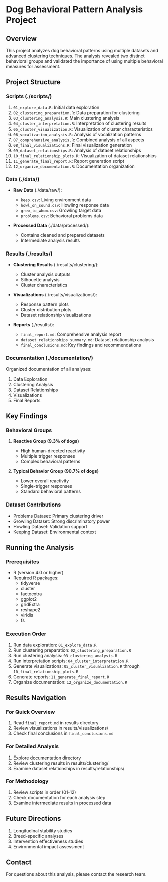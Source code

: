 # Dog Behavioral Pattern Analysis Project

## Overview
This project analyzes dog behavioral patterns using multiple datasets and advanced clustering techniques. The analysis revealed two distinct behavioral groups and validated the importance of using multiple behavioral measures for assessment.

## Project Structure

### Scripts (./scripts/)
1. `01_explore_data.R`: Initial data exploration
2. `02_clustering_preparation.R`: Data preparation for clustering
3. `03_clustering_analysis.R`: Main clustering analysis
4. `04_cluster_interpretation.R`: Interpretation of clustering results
5. `05_cluster_visualization.R`: Visualization of cluster characteristics
6. `06_vocalization_analysis.R`: Analysis of vocalization patterns
7. `07_comprehensive_analysis.R`: Combined analysis of all aspects
8. `08_final_visualizations.R`: Final visualization generation
9. `09_dataset_relationships.R`: Analysis of dataset relationships
10. `10_final_relationship_plots.R`: Visualization of dataset relationships
11. `11_generate_final_report.R`: Report generation script
12. `12_organize_documentation.R`: Documentation organization

### Data (./data/)
- **Raw Data** (./data/raw/):
  * `keep.csv`: Living environment data
  * `howl_on_sound.csv`: Howling response data
  * `grow_to_whom.csv`: Growling target data
  * `problems.csv`: Behavioral problems data

- **Processed Data** (./data/processed/):
  * Contains cleaned and prepared datasets
  * Intermediate analysis results

### Results (./results/)
- **Clustering Results** (./results/clustering/):
  * Cluster analysis outputs
  * Silhouette analysis
  * Cluster characteristics

- **Visualizations** (./results/visualizations/):
  * Response pattern plots
  * Cluster distribution plots
  * Dataset relationship visualizations

- **Reports** (./results/):
  * `final_report.md`: Comprehensive analysis report
  * `dataset_relationships_summary.md`: Dataset relationship analysis
  * `final_conclusions.md`: Key findings and recommendations

### Documentation (./documentation/)
Organized documentation of all analyses:
1. Data Exploration
2. Clustering Analysis
3. Dataset Relationships
4. Visualizations
5. Final Reports

## Key Findings

### Behavioral Groups
1. **Reactive Group (9.3% of dogs)**
   - High human-directed reactivity
   - Multiple trigger responses
   - Complex behavioral patterns

2. **Typical Behavior Group (90.7% of dogs)**
   - Lower overall reactivity
   - Single-trigger responses
   - Standard behavioral patterns

### Dataset Contributions
- Problems Dataset: Primary clustering driver
- Growling Dataset: Strong discriminatory power
- Howling Dataset: Validation support
- Keeping Dataset: Environmental context

## Running the Analysis

### Prerequisites
- R (version 4.0 or higher)
- Required R packages:
  * tidyverse
  * cluster
  * factoextra
  * ggplot2
  * gridExtra
  * reshape2
  * viridis
  * fs

### Execution Order
1. Run data exploration: `01_explore_data.R`
2. Run clustering preparation: `02_clustering_preparation.R`
3. Run clustering analysis: `03_clustering_analysis.R`
4. Run interpretation scripts: `04_cluster_interpretation.R`
5. Generate visualizations: `05_cluster_visualization.R` through `10_final_relationship_plots.R`
6. Generate reports: `11_generate_final_report.R`
7. Organize documentation: `12_organize_documentation.R`

## Results Navigation

### For Quick Overview
1. Read `final_report.md` in results directory
2. Review visualizations in results/visualizations/
3. Check final conclusions in `final_conclusions.md`

### For Detailed Analysis
1. Explore documentation directory
2. Review clustering results in results/clustering/
3. Examine dataset relationships in results/relationships/

### For Methodology
1. Review scripts in order (01-12)
2. Check documentation for each analysis step
3. Examine intermediate results in processed data

## Future Directions
1. Longitudinal stability studies
2. Breed-specific analyses
3. Intervention effectiveness studies
4. Environmental impact assessment

## Contact
For questions about this analysis, please contact the research team.
